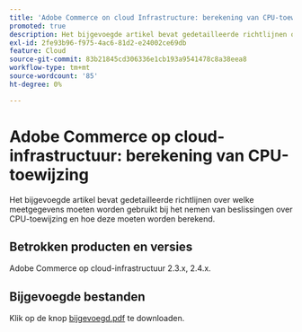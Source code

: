 ```yaml
---
title: 'Adobe Commerce on cloud Infrastructure: berekening van CPU-toewijzing'
promoted: true
description: Het bijgevoegde artikel bevat gedetailleerde richtlijnen over welke meetgegevens moeten worden gebruikt bij het nemen van beslissingen over CPU-toewijzing en hoe deze moeten worden berekend.
exl-id: 2fe93b96-f975-4ac6-81d2-e24002ce69db
feature: Cloud
source-git-commit: 83b21845cd306336e1cb193a9541478c8a38eea8
workflow-type: tm+mt
source-wordcount: '85'
ht-degree: 0%

---
```


# Adobe Commerce op cloud-infrastructuur: berekening van CPU-toewijzing

Het bijgevoegde artikel bevat gedetailleerde richtlijnen over welke meetgegevens moeten worden gebruikt bij het nemen van beslissingen over CPU-toewijzing en hoe deze moeten worden berekend.

## Betrokken producten en versies

Adobe Commerce op cloud-infrastructuur 2.3.x, 2.4.x.

## Bijgevoegde bestanden

Klik op de knop [bijgevoegd.pdf](assets/CPU_Allocation.pdf) te downloaden.

